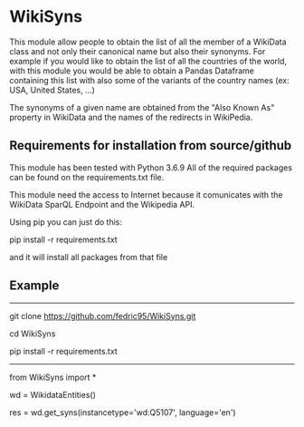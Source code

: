 # WikiSyns


This module allow people to obtain the list of all the member of a WikiData class and not only their canonical name but also their synonyms.
For example if you would like to obtain the list of all the countries of the world, with this module you would be able to obtain a Pandas Dataframe containing this list with also some of the variants of the country names (ex: USA, United States, ...)

The synonyms of a given name are obtained from the "Also Known As" property in WikiData and the names of the redirects in WikiPedia.


## Requirements for installation from source/github
This module has been tested with Python 3.6.9
All of the required packages can be found on the requirements.txt file.

This module need the access to Internet because it comunicates with the WikiData SparQL Endpoint and the Wikipedia API.

Using pip you can just do this:

pip install -r requirements.txt

and it will install all packages from that file


## Example

-------------------------

git clone https://github.com/fedric95/WikiSyns.git

cd WikiSyns

pip install -r requirements.txt

-------------------------

from WikiSyns import *

wd = WikidataEntities()

res = wd.get_syns(instancetype='wd:Q5107', language='en')
